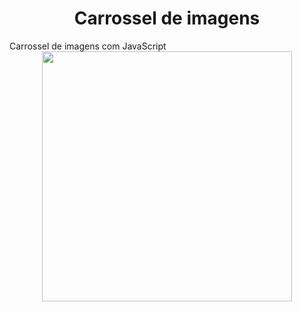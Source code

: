 <h1 align="center">
    Carrossel de imagens
</h1>
Carrossel de imagens com JavaScript
<div align="center">
    <img src="src/github/carrossel-de-imagens.desktop.gif" width="400">
    
</div>
